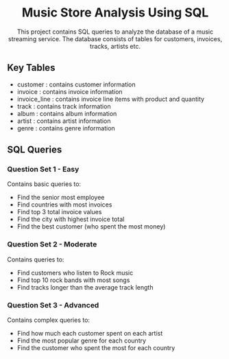 <h1 align = "center"> Music Store Analysis Using SQL</h1>

<p align="center"> This project contains SQL queries to analyze the database of a music streaming service. The database consists of tables for customers, invoices, tracks, artists etc.</p>

## Key Tables
- customer : contains customer information
- invoice : contains invoice information
- invoice_line : contains invoice line items with product and quantity
- track : contains track information
- album : contains album information
- artist : contains artist information
- genre : contains genre information

## SQL Queries
### Question Set 1 - Easy

Contains basic queries to:

- Find the senior most employee
- Find countries with most invoices
- Find top 3 total invoice values
- Find the city with highest invoice total
- Find the best customer (who spent the most money)

### Question Set 2 - Moderate

Contains queries to:

- Find customers who listen to Rock music
- Find top 10 rock bands with most songs
- Find tracks longer than the average track length

### Question Set 3 - Advanced

Contains complex queries to:

- Find how much each customer spent on each artist
- Find the most popular genre for each country
- Find the customer who spent the most for each country
